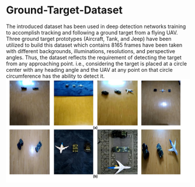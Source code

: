 # Ground-Target-Dataset
The introduced dataset has been used in deep detection networks training to accomplish tracking and following a ground target from a flying UAV.
Three ground target prototypes (Aircraft, Tank, and Jeep) have been utilized to build this dataset which contains 8165 frames have been taken with different backgrounds, illuminations, resolutions, and perspective angles.
Thus, the dataset reflects the requirement of detecting the target from any approaching point. i.e., considering the target is placed at a circle center with any heading angle and the UAV at any point on that circle circumference has the ability to detect it.
![alt text](https://github.com/Ali-Maher/Ground-Target-Dataset/blob/master/Slide4.JPG)
